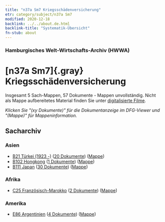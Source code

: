 ```yaml
---
title: "n37a Sm7 Kriegsschädenversicherung"
etr: category/subject/n37a Sm7
modified: 2020-12-18
backlink: ../../about.de.html
backlink-title: "Systematik-Übersicht"
fn-stub: about
---
```


### Hamburgisches Welt-Wirtschafts-Archiv (HWWA)
# [n37a Sm7]{.gray}&#8201; Kriegsschädenversicherung&#160; 




Insgesamt 5 Sach-Mappen, 57 Dokumente - Mappen unvollständig.
Nicht als Mappe aufbereitetes Material finden Sie unter [digitalisierte Filme](/film/h1_sh).

_Klicken Sie "(xy Dokumente)" für die Dokumentanzeige im DFG-Viewer und "(Mappe)" für Mappeninformation._

## Sacharchiv




### Asien

- [B21 Türkei (1923 -)](../../../geo/about.de.html#B21) (<a href="https://dfg-viewer.de/show/?tx_dlf[id]=https://pm20.zbw.eu/mets/sh/1411xx/141111/1457xx/145741/public.mets.de.xml" target="_blank">20 Dokumente</a>) ([Mappe](http://purl.org/pressemappe20/folder/sh/141111,145741))
- [B102 Hongkong](../../../geo/about.de.html#B102) (<a href="https://dfg-viewer.de/show/?tx_dlf[id]=https://pm20.zbw.eu/mets/sh/1412xx/141268/1457xx/145741/public.mets.de.xml" target="_blank">1 Dokumente</a>) ([Mappe](http://purl.org/pressemappe20/folder/sh/141268,145741))
- [B111 Japan](../../../geo/about.de.html#B111) (<a href="https://dfg-viewer.de/show/?tx_dlf[id]=https://pm20.zbw.eu/mets/sh/1412xx/141272/1457xx/145741/public.mets.de.xml" target="_blank">30 Dokumente</a>) ([Mappe](http://purl.org/pressemappe20/folder/sh/141272,145741))

### Afrika

- [C25 Französisch-Marokko](../../../geo/about.de.html#C25) (<a href="https://dfg-viewer.de/show/?tx_dlf[id]=https://pm20.zbw.eu/mets/sh/1413xx/141358/1457xx/145741/public.mets.de.xml" target="_blank">2 Dokumente</a>) ([Mappe](http://purl.org/pressemappe20/folder/sh/141358,145741))

### Amerika

- [E86 Argentinien](../../../geo/about.de.html#E86) (<a href="https://dfg-viewer.de/show/?tx_dlf[id]=https://pm20.zbw.eu/mets/sh/1416xx/141692/1457xx/145741/public.mets.de.xml" target="_blank">4 Dokumente</a>) ([Mappe](http://purl.org/pressemappe20/folder/sh/141692,145741))



